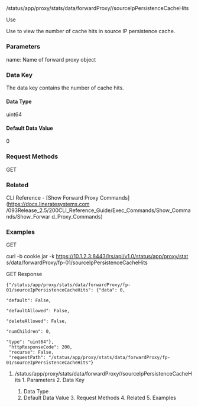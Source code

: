 ##
/status/app/proxy/stats/data/forwardProxy/<name>/sourceIpPersistenceCacheHits

Use

Use to view the number of cache hits in source IP persistence cache.

### Parameters

name: Name of forward proxy object

### Data Key

The data key contains the number of cache hits.

#### Data Type

uint64

#### Default Data Value

0

### Request Methods

GET

### Related

CLI Reference - [Show Forward Proxy Commands](https://docs.lineratesystems.com
/093Release_2.5/200CLI_Reference_Guide/Exec_Commands/Show_Commands/Show_Forwar
d_Proxy_Commands)

### Examples

GET

curl -b cookie.jar -k https://10.1.2.3:8443/lrs/api/v1.0/status/app/proxy/stat
s/data/forwardProxy/fp-01/sourceIpPersistenceCacheHits

GET Response

    
    {"/status/app/proxy/stats/data/forwardProxy/fp-01/sourceIpPersistenceCacheHits": {"data": 0,
                                                                                       "default": False,
                                                                                       "defaultAllowed": False,
                                                                                       "deleteAllowed": False,
                                                                                       "numChildren": 0,
                                                                                       "type": "uint64"},
     "httpResponseCode": 200,
     "recurse": False,
     "requestPath": "/status/app/proxy/stats/data/forwardProxy/fp-01/sourceIpPersistenceCacheHits"}
    

  1. /status/app/proxy/stats/data/forwardProxy/<name>/sourceIpPersistenceCacheHits
    1. Parameters
    2. Data Key
      1. Data Type
      2. Default Data Value
    3. Request Methods
    4. Related
    5. Examples

